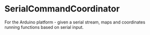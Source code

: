 # SerialCommandCoordinator
For the Arduino platform - given a serial stream, maps and coordinates running functions based on serial input.
